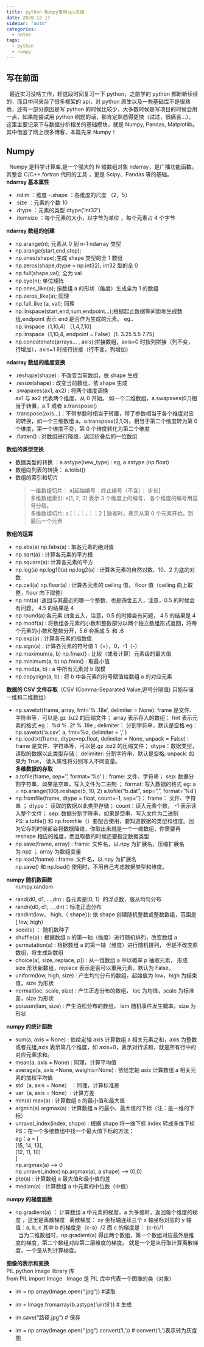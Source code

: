 ```yaml
---
title: python Numpy常用api总结
date: 2020-12-17
sidebar: "auto"
categories:
  - notes
tags:
  - python
  - numpy
---
```


## 写在前面

&nbsp;&nbsp;最近实习没啥工作，趁这段时间复习一下 python，之前学的 python 都断断续续的，而且中间夹杂了很多框架的 api，对 python 原生以及一些基础库不是很熟悉，还有一部分原因是写 python 的时候比较少，大多数时候是写项目的时候会用一点，如果能尝试用 python 刷题的话，那肯定熟悉得更快（试过，很痛苦...）。这里主要记录下与数据分析相关的基础模块，就是 Numpy, Pandas, Matplotlib。其中借鉴了网上很多博客，本篇先来 Numpy！

## Numpy

&nbsp;&nbsp;Numpy 是科学计算库,是一个强大的 N 维数组对象 ndarray，是广播功能函数。其整合 C/C++.fortran 代码的工具 ，更是 Scipy、Pandas 等的基础。  
**ndarray 基本属性**

- .ndim ：维度
  -.shape ：各维度的尺度 （2，5）
- .size ：元素的个数 10
- .dtype ：元素的类型 dtype(‘int32’)
- .itemsize ：每个元素的大小，以字节为单位 ，每个元素占 4 个字节

**ndarray 数组的创建**

- np.arange(n); 元素从 0 到 n-1 ndarray 类型
- np.arange(start,end,step);
- np.ones(shape);生成 shape 类型的全 1 数组
- np.zeros(shape,dtype = np.int32); int32 型的全 0
- np.full(shape,val); 全为 val
- np.eye(n); 单位矩阵
- np.ones_like(a); 按数组 a 的形状（维度）生成全为 1 的数组
- np.zeros_like(a); 同理
- np.full_like (a, val); 同理
- np.linspace(start,end,num,endpoint...);根据起止数据等间距地生成数组,endpoint 表示 end 是否作为生成的元素。
  eg..  
  np.linspace（1,10,4） [1,4,7,10]  
  np.linspace（1,10,4, endpoint = False）[1. 3.25 5.5 7.75]
- np.concatenate(arrays... , axis):拼接数组，axis=0 时按列拼接（列不变，行增加），axis=1 时按行拼接（行不变，列增加）

**ndarray 数组的维度变换**

- .reshape(shape) : 不改变当前数组，依 shape 生成
- .resize(shape) : 改变当前数组，依 shape 生成
- .swapaxes(ax1, ax2) : 将两个维度调换  
  ax1 与 ax2 代表两个维度，从 0 开始。
  如一个二维数组，a.swapaxes(0,1)相当于转置，a.T 或者 a.transpose()
- .transpose(axis...)：不带参数时相当于转置，带了参数相当于各个维度对应的转换，如一个三维数组 a，a.transpose(2,1,0)，相当于第二个维度转为第 0 个维度，第一个维度不变，第 0 个维度转化为第二个维度
- .flatten() : 对数组进行降维，返回折叠后的一位数组

**数组的类型变换**

- 数据类型的转换 ：a.astype(new_type) : eg, a.astype (np.float)
- 数组向列表的转换： a.tolist()
- 数组的索引和切片
  > 一维数组切片： a[起始编号：终止编号（不含）： 步长]  
  > 多维数组索引: a[1, 2, 3] 表示 3 个维度上的编号， 各个维度的编号用逗号分隔。  
  > 多维数组切片: a [：，：，：：2 ] 缺省时，表示从第 0 个元素开始，到最后一个元素

**数组的运算**

- np.abs(a) np.fabs(a) : 取各元素的绝对值
- np.sqrt(a) : 计算各元素的平方根
- np.square(a): 计算各元素的平方
- np.log(a) np.log10(a) np.log2(a) : 计算各元素的自然对数、10、2 为底的对数
- np.ceil(a) np.floor(a) : 计算各元素的 ceiling 值， floor 值（ceiling 向上取整，floor 向下取整）
- np.rint(a) :返回与其最近的哪一个整数，也是四舍五入，注意，0.5 的时候会有问题， 4.5 的结果是 4
- np.round(a):各元素 四舍五入，注意，0.5 的时候会有问题， 4.5 的结果是 4
- np.modf(a) : 将数组各元素的小数和整数部分以两个独立数组形式返回，将每个元素的小数和整数分开，5.6 会拆成 5. 和 .6
- np.exp(a) : 计算各元素的指数值
- np.sign(a) : 计算各元素的符号值 1（+），0，-1（-）
- np.maximum(a, b) np.fmax() : 比较（或者计算）元素级的最大值
- np.minimum(a, b) np.fmin() : 取最小值
- np.mod(a, b) : a 中所有元素对 b 取模
- np.copysign(a, b) : 将 b 中各元素的符号赋值给数组 a 的对应元素

**数据的 CSV 文件存取**（CSV (Comma-Separated Value,逗号分隔值) 只能存储一维和二维数组）

- np.savetxt(frame, array, fmt=’% .18e’, delimiter = None): frame 是文件、字符串等，可以是.gz .bz2 的压缩文件； array 表示存入的数组； fmt 表示元素的格式 eg： %d % .2f % .18e ; delimiter： 分割字符串，默认是空格
  eg： np.savetxt(‘a.csv’, a, fmt=%d, delimiter = ‘,’ )
- np.loadtxt(frame, dtype=np.float, delimiter = None, unpack = False) : frame 是文件、字符串等，可以是.gz .bz2 的压缩文件； dtype：数据类型，读取的数据以此类型存储； delimiter: 分割字符串，默认是空格; unpack: 如果为 True， 读入属性将分别写入不同变量。  
  **多维数据的存取**
- a.tofile(frame, sep=’’, format=’%s’ ) : frame: 文件、字符串； sep: 数据分割字符串，如果是空串，写入文件为二进制 ； format: 写入数据的格式
  eg: a = np.arange(100).reshape(5, 10, 2)
  a.tofile(“b.dat”, sep=”,”, format=’%d’)
- np.fromfile(frame, dtype = float, count=-1, sep=’’)： frame： 文件、字符串 ； dtype： 读取的数据以此类型存储； count：读入元素个数， -1 表示读入整个文件； sep: 数据分割字符串，如果是空串，写入文件为二进制  
  PS: a.tofile() 和 np.fromfile（）要配合使用，要知道数据的类型和维度。因为它存的时候都会将数据降维，你取出来就是一个一维数组，你需要再 reshape 相应的维度，而且取数的时候还要指定数据类型
- np.save(frame, array) : frame: 文件名，以.npy 为扩展名，压缩扩展名为.npz ； array 为数组变量
- np.load(fname) : frame: 文件名，以.npy 为扩展名  
  np.save() 和 np.load() 使用时，不用自己考虑数据类型和维度。

**numpy 随机数函数**  
&nbsp;&nbsp; &nbsp;&nbsp; numpy.random

- rand(d0, d1, …,dn) : 各元素是[0, 1）的浮点数，服从均匀分布
- randn(d0, d1, …,dn)：标准正态分布
- randint(low， high,（ shape）): 依 shape 创建随机整数或整数数组，范围是[ low, high）
- seed(s) ： 随机数种子
- shuffle(a) : 根据数组 a 的第一轴（维度）进行随机排列，改变数组 a
- permutation(a) : 根据数组 a 的第一轴（维度）进行随机排列， 但是不改变原数组，将生成新数组
- choice(a[, size, replace, p]) : 从一维数组 a 中以概率 p 抽取元素， 形成 size 形状新数组，replace 表示是否可以重用元素，默认为 False。
- uniform(low, high, size) : 产生均匀分布的数组，起始值为 low，high 为结束值，size 为形状
- normal(loc, scale, size) : 产生正态分布的数组， loc 为均值，scale 为标准差，size 为形状
- poisson(lam, size) : 产生泊松分布的数组， lam 随机事件发生概率，size 为形状

**numpy 的统计函数**

- sum(a, axis = None) : 依给定轴 axis 计算数组 a 相关元素之和，axis 为整数或者元组,axis 表示第几个维度，如 axis=0，表示对行求和，就是所有行中的对应元素求和。
- mean(a, axis = None) : 同理，计算平均值
- average(a, axis =None, weights=None) : 依给定轴 axis 计算数组 a 相关元素的加权平均值
- std（a, axis = None） ：同理，计算标准差
- var（a, axis = None）: 计算方差
- min(a) max(a) : 计算数组 a 的最小值和最大值
- argmin(a) argmax(a) : 计算数组 a 的最小、最大值的下标（注：是一维的下标）
- unravel_index(index, shape) : 根据 shape 将一维下标 index 转成多维下标
  PS：在一个多维数组中找一个最大值下标的方法：  
  eg：a = [  
   [15, 14, 13],  
   [12, 11, 10]  
   ]  
   np.argmax(a) –> 0  
   np.unravel_index( np.argmax(a), a.shape) –> (0,0)
- ptp(a) : 计算数组 a 最大值和最小值的差
- median(a) : 计算数组 a 中元素的中位数（中值）

**numpy 的梯度函数**

- np.gradient(a) ： 计算数组 a 中元素的梯度，a 为多维时，返回每个维度的梯度 ，这里是离散梯度
  &nbsp;&nbsp;离散梯度： xy 坐标轴连续三个 x 轴坐标对应的 y 轴值：a, b, c 其中 b 的梯度是（c-a）/2
  而 c 的梯度是： (c-b)/1  
  &nbsp;&nbsp;当为二维数组时，np.gradient(a) 得出两个数组，第一个数组对应最外层维度的梯度，第二个数组对应第二层维度的梯度。 就是一个是从行取计算离散梯度，一个是从列计算梯度。

**图像的表示和变换**  
PIL,python image library 库  
from PIL import Image &nbsp;&nbsp;Image 是 PIL 库中代表一个图像的类（对象）

- im = np.array(Image.open(“.jpg”)) #读取

- im = Image.fromarray(b.astype(‘uint8’)) # 生成

- im.save(“路径.jpg”) # 保存

- im = np.array(Image.open(“.jpg”).convert(‘L’)) # convert(‘L’)表示转为灰度图
